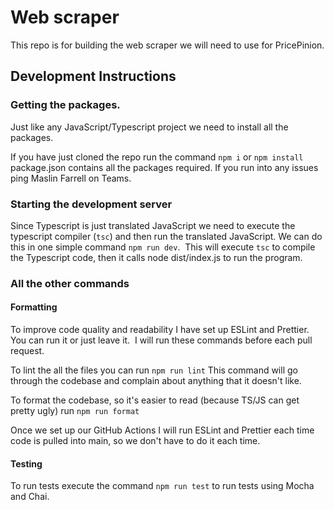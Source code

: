 # Web scraper
This repo is for building the web scraper we will need to use for PricePinion.
## Development Instructions
### Getting the packages.
Just like any JavaScript/Typescript project we need to install all the packages.

If you have just cloned the repo run the command `npm i` or `npm install`
package.json contains all the packages required. If you run into any issues ping Maslin Farrell on Teams.

### Starting the development server
Since Typescript is just translated JavaScript we need to execute the typescript compiler (`tsc`) and then run the translated JavaScript.
We can do this in one simple command `npm run dev`.  This will execute `tsc` to compile the Typescript code, then it calls node dist/index.js to run the program.
### All the other commands
#### Formatting
To improve code quality and readability I have set up ESLint and Prettier. You can run it or just leave it.  I will run these commands before each pull request.

To lint the all the files you can run `npm run lint` This command will go through the codebase and complain about anything that it doesn't like.

To format the codebase, so it's easier to read (because TS/JS can get pretty ugly) run `npm run format`

Once we set up our GitHub Actions I will run ESLint and Prettier each time code is pulled into main, so we don't have to do it each time.
#### Testing
To run tests execute the command `npm run test` to run tests using Mocha and Chai.
